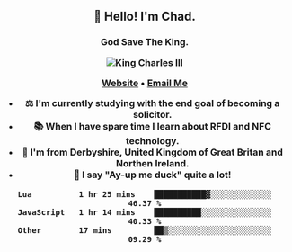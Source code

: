 <h2 align="center">👋 Hello! I'm Chad.</h2>
<h3 align="center">God Save The King.</3>

<p align="center">
  <img src="https://ichef.bbci.co.uk/news/640/cpsprodpb/6193/production/_99997942_gettyimages-83682624.jpg" title="King Charles III">
</p>


<p align="center">
  <a href="https://chadfowkes.co.uk">Website</a> •
  <a href="mailto://chad@chadfowkes.co.uk">Email Me</a>
</p>

- ⚖ I'm currently studying with the end goal of becoming a solicitor.
- 📚 When I have spare time I learn about RFDI and NFC technology.
- 📍 I'm from Derbyshire, United Kingdom of Great Britan and Northen Ireland.
- 🦆 I say "Ay-up me duck" quite a lot!

<!--START_SECTION:waka-->

```text
Lua          1 hr 25 mins    ███████████▓░░░░░░░░░░░░░   46.37 %
JavaScript   1 hr 14 mins    ██████████░░░░░░░░░░░░░░░   40.33 %
Other        17 mins         ██▒░░░░░░░░░░░░░░░░░░░░░░   09.29 %
```

<!--END_SECTION:waka-->

